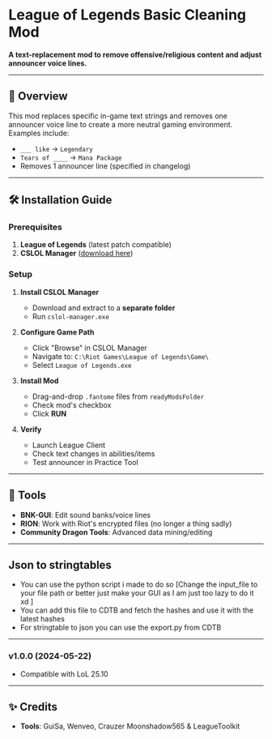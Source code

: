 # League of Legends Basic Cleaning Mod 

**A text-replacement mod to remove offensive/religious content and adjust announcer voice lines.**

---

## 📖 Overview
This mod replaces specific in-game text strings and removes one announcer voice line to create a more neutral gaming environment. Examples include:
- `___ like` → `Legendary`
- `Tears of ____` → `Mana Package`
- Removes 1 announcer line (specified in changelog)

---

## 🛠️ Installation Guide

### Prerequisites
1. **League of Legends** (latest patch compatible)
2. **CSLOL Manager** ([download here](https://github.com/LeagueToolkit/cslol-manager/releases))

### Setup
1. **Install CSLOL Manager**
   - Download and extract to a **separate folder**
   - Run `cslol-manager.exe`

2. **Configure Game Path**
   - Click "Browse" in CSLOL Manager
   - Navigate to: `C:\Riot Games\League of Legends\Game\`
   - Select `League of Legends.exe`

3. **Install Mod**
   - Drag-and-drop `.fantome` files from `readyModsFolder`
   - Check mod's checkbox
   - Click **RUN**

4. **Verify**
   - Launch League Client
   - Check text changes in abilities/items
   - Test announcer in Practice Tool

---

## 🔧 Tools
- **BNK-GUI**: Edit sound banks/voice lines
- **RION**: Work with Riot's encrypted files (no longer a thing sadly)
- **Community Dragon Tools**: Advanced data mining/editing


---
##  Json to stringtables
- You can use the python script i made to do so [Change the input_file to your file path or better just make your GUI as I am just too lazy to do it xd ]
- You can add this file to CDTB and fetch the hashes and use it with the latest hashes
- For stringtable to json you can use the export.py from CDTB


---
### v1.0.0 (2024-05-22)
- Compatible with LoL 25.10
---
## ✨ Credits
- **Tools**: GuiSa, Wenveo, Crauzer Moonshadow565 & LeagueToolkit

